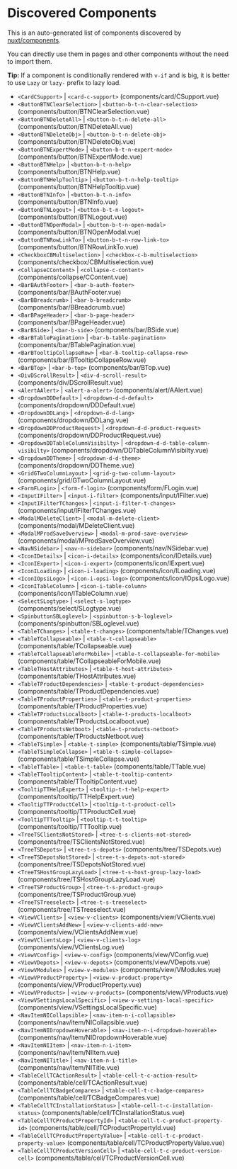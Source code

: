 # Discovered Components

This is an auto-generated list of components discovered by [nuxt/components](https://github.com/nuxt/components).

You can directly use them in pages and other components without the need to import them.

**Tip:** If a component is conditionally rendered with `v-if` and is big, it is better to use `Lazy` or `lazy-` prefix to lazy load.

- `<CardCSupport>` | `<card-c-support>` (components/card/CSupport.vue)
- `<ButtonBTNClearSelection>` | `<button-b-t-n-clear-selection>` (components/button/BTNClearSelection.vue)
- `<ButtonBTNDeleteAll>` | `<button-b-t-n-delete-all>` (components/button/BTNDeleteAll.vue)
- `<ButtonBTNDeleteObj>` | `<button-b-t-n-delete-obj>` (components/button/BTNDeleteObj.vue)
- `<ButtonBTNExpertMode>` | `<button-b-t-n-expert-mode>` (components/button/BTNExpertMode.vue)
- `<ButtonBTNHelp>` | `<button-b-t-n-help>` (components/button/BTNHelp.vue)
- `<ButtonBTNHelpTooltip>` | `<button-b-t-n-help-tooltip>` (components/button/BTNHelpTooltip.vue)
- `<ButtonBTNInfo>` | `<button-b-t-n-info>` (components/button/BTNInfo.vue)
- `<ButtonBTNLogout>` | `<button-b-t-n-logout>` (components/button/BTNLogout.vue)
- `<ButtonBTNOpenModal>` | `<button-b-t-n-open-modal>` (components/button/BTNOpenModal.vue)
- `<ButtonBTNRowLinkTo>` | `<button-b-t-n-row-link-to>` (components/button/BTNRowLinkTo.vue)
- `<CheckboxCBMultiselection>` | `<checkbox-c-b-multiselection>` (components/checkbox/CBMultiselection.vue)
- `<CollapseCContent>` | `<collapse-c-content>` (components/collapse/CContent.vue)
- `<BarBAuthFooter>` | `<bar-b-auth-footer>` (components/bar/BAuthFooter.vue)
- `<BarBBreadcrumb>` | `<bar-b-breadcrumb>` (components/bar/BBreadcrumb.vue)
- `<BarBPageHeader>` | `<bar-b-page-header>` (components/bar/BPageHeader.vue)
- `<BarBSide>` | `<bar-b-side>` (components/bar/BSide.vue)
- `<BarBTablePagination>` | `<bar-b-table-pagination>` (components/bar/BTablePagination.vue)
- `<BarBTooltipCollapseRow>` | `<bar-b-tooltip-collapse-row>` (components/bar/BTooltipCollapseRow.vue)
- `<BarBTop>` | `<bar-b-top>` (components/bar/BTop.vue)
- `<DivDScrollResult>` | `<div-d-scroll-result>` (components/div/DScrollResult.vue)
- `<AlertAAlert>` | `<alert-a-alert>` (components/alert/AAlert.vue)
- `<DropdownDDDefault>` | `<dropdown-d-d-default>` (components/dropdown/DDDefault.vue)
- `<DropdownDDLang>` | `<dropdown-d-d-lang>` (components/dropdown/DDLang.vue)
- `<DropdownDDProductRequest>` | `<dropdown-d-d-product-request>` (components/dropdown/DDProductRequest.vue)
- `<DropdownDDTableColumnVisibilty>` | `<dropdown-d-d-table-column-visibilty>` (components/dropdown/DDTableColumnVisibilty.vue)
- `<DropdownDDTheme>` | `<dropdown-d-d-theme>` (components/dropdown/DDTheme.vue)
- `<GridGTwoColumnLayout>` | `<grid-g-two-column-layout>` (components/grid/GTwoColumnLayout.vue)
- `<FormFLogin>` | `<form-f-login>` (components/form/FLogin.vue)
- `<InputIFilter>` | `<input-i-filter>` (components/input/IFilter.vue)
- `<InputIFilterTChanges>` | `<input-i-filter-t-changes>` (components/input/IFilterTChanges.vue)
- `<ModalMDeleteClient>` | `<modal-m-delete-client>` (components/modal/MDeleteClient.vue)
- `<ModalMProdSaveOverview>` | `<modal-m-prod-save-overview>` (components/modal/MProdSaveOverview.vue)
- `<NavNSidebar>` | `<nav-n-sidebar>` (components/nav/NSidebar.vue)
- `<IconIDetails>` | `<icon-i-details>` (components/icon/IDetails.vue)
- `<IconIExpert>` | `<icon-i-expert>` (components/icon/IExpert.vue)
- `<IconILoading>` | `<icon-i-loading>` (components/icon/ILoading.vue)
- `<IconIOpsiLogo>` | `<icon-i-opsi-logo>` (components/icon/IOpsiLogo.vue)
- `<IconITableColumn>` | `<icon-i-table-column>` (components/icon/ITableColumn.vue)
- `<SelectSLogtype>` | `<select-s-logtype>` (components/select/SLogtype.vue)
- `<SpinbuttonSBLoglevel>` | `<spinbutton-s-b-loglevel>` (components/spinbutton/SBLoglevel.vue)
- `<TableTChanges>` | `<table-t-changes>` (components/table/TChanges.vue)
- `<TableTCollapseable>` | `<table-t-collapseable>` (components/table/TCollapseable.vue)
- `<TableTCollapseableForMobile>` | `<table-t-collapseable-for-mobile>` (components/table/TCollapseableForMobile.vue)
- `<TableTHostAttributes>` | `<table-t-host-attributes>` (components/table/THostAttributes.vue)
- `<TableTProductDependencies>` | `<table-t-product-dependencies>` (components/table/TProductDependencies.vue)
- `<TableTProductProperties>` | `<table-t-product-properties>` (components/table/TProductProperties.vue)
- `<TableTProductsLocalboot>` | `<table-t-products-localboot>` (components/table/TProductsLocalboot.vue)
- `<TableTProductsNetboot>` | `<table-t-products-netboot>` (components/table/TProductsNetboot.vue)
- `<TableTSimple>` | `<table-t-simple>` (components/table/TSimple.vue)
- `<TableTSimpleCollapse>` | `<table-t-simple-collapse>` (components/table/TSimpleCollapse.vue)
- `<TableTTable>` | `<table-t-table>` (components/table/TTable.vue)
- `<TableTTooltipContent>` | `<table-t-tooltip-content>` (components/table/TTooltipContent.vue)
- `<TooltipTTHelpExpert>` | `<tooltip-t-t-help-expert>` (components/tooltip/TTHelpExpert.vue)
- `<TooltipTTProductCell>` | `<tooltip-t-t-product-cell>` (components/tooltip/TTProductCell.vue)
- `<TooltipTTTooltip>` | `<tooltip-t-t-tooltip>` (components/tooltip/TTTooltip.vue)
- `<TreeTSClientsNotStored>` | `<tree-t-s-clients-not-stored>` (components/tree/TSClientsNotStored.vue)
- `<TreeTSDepots>` | `<tree-t-s-depots>` (components/tree/TSDepots.vue)
- `<TreeTSDepotsNotStored>` | `<tree-t-s-depots-not-stored>` (components/tree/TSDepotsNotStored.vue)
- `<TreeTSHostGroupLazyLoad>` | `<tree-t-s-host-group-lazy-load>` (components/tree/TSHostGroupLazyLoad.vue)
- `<TreeTSProductGroup>` | `<tree-t-s-product-group>` (components/tree/TSProductGroup.vue)
- `<TreeTSTreeselect>` | `<tree-t-s-treeselect>` (components/tree/TSTreeselect.vue)
- `<ViewVClients>` | `<view-v-clients>` (components/view/VClients.vue)
- `<ViewVClientsAddNew>` | `<view-v-clients-add-new>` (components/view/VClientsAddNew.vue)
- `<ViewVClientsLog>` | `<view-v-clients-log>` (components/view/VClientsLog.vue)
- `<ViewVConfig>` | `<view-v-config>` (components/view/VConfig.vue)
- `<ViewVDepots>` | `<view-v-depots>` (components/view/VDepots.vue)
- `<ViewVModules>` | `<view-v-modules>` (components/view/VModules.vue)
- `<ViewVProductProperty>` | `<view-v-product-property>` (components/view/VProductProperty.vue)
- `<ViewVProducts>` | `<view-v-products>` (components/view/VProducts.vue)
- `<ViewVSettingsLocalSpecific>` | `<view-v-settings-local-specific>` (components/view/VSettingsLocalSpecific.vue)
- `<NavItemNICollapsible>` | `<nav-item-n-i-collapsible>` (components/nav/item/NICollapsible.vue)
- `<NavItemNIDropdownHoverable>` | `<nav-item-n-i-dropdown-hoverable>` (components/nav/item/NIDropdownHoverable.vue)
- `<NavItemNIItem>` | `<nav-item-n-i-item>` (components/nav/item/NIItem.vue)
- `<NavItemNITitle>` | `<nav-item-n-i-title>` (components/nav/item/NITitle.vue)
- `<TableCellTCActionResult>` | `<table-cell-t-c-action-result>` (components/table/cell/TCActionResult.vue)
- `<TableCellTCBadgeCompares>` | `<table-cell-t-c-badge-compares>` (components/table/cell/TCBadgeCompares.vue)
- `<TableCellTCInstallationStatus>` | `<table-cell-t-c-installation-status>` (components/table/cell/TCInstallationStatus.vue)
- `<TableCellTCProductPropertyId>` | `<table-cell-t-c-product-property-id>` (components/table/cell/TCProductPropertyId.vue)
- `<TableCellTCProductPropertyValue>` | `<table-cell-t-c-product-property-value>` (components/table/cell/TCProductPropertyValue.vue)
- `<TableCellTCProductVersionCell>` | `<table-cell-t-c-product-version-cell>` (components/table/cell/TCProductVersionCell.vue)
